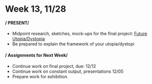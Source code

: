 # Week 13, 11/28 

#### / PRESENT/
* Midpoint research, sketches, mock-ups for the final project: [Future Utopia/Dystopia](future.md) 
* Be prepared to explain the framework of your utopia/dystopi

#### / Assignments for Next Week/
* Continue work on final project, due: 12/12
* Continue work on constant output, presentations 12/05
* Prepare work for exhibition. 
